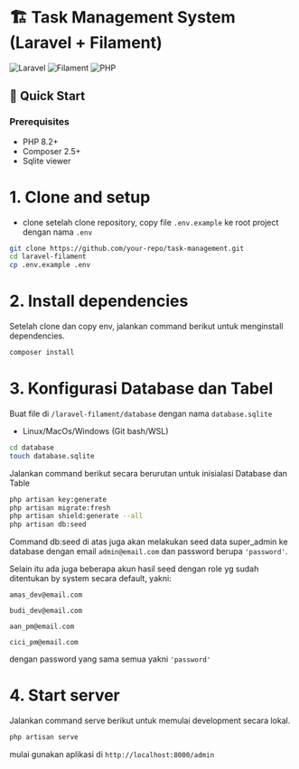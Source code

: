 # 🏗️ Task Management System (Laravel + Filament)

![Laravel](https://img.shields.io/badge/Laravel-FF2D20?style=for-the-badge&logo=laravel&logoColor=white)
![Filament](https://img.shields.io/badge/Filament-4F46E5?style=for-the-badge)
![PHP](https://img.shields.io/badge/PHP-8.2+-777BB4?style=for-the-badge&logo=php&logoColor=white)

## 🚀 Quick Start

### Prerequisites
- PHP 8.2+
- Composer 2.5+
- Sqlite viewer 

# 1. Clone and setup
- clone
setelah clone repository, copy file `.env.example` ke root project dengan nama `.env`
```bash
git clone https://github.com/your-repo/task-management.git
cd laravel-filament
cp .env.example .env
```

# 2. Install dependencies
Setelah clone dan copy env, jalankan command berikut untuk menginstall dependencies.
```bash
composer install
```

# 3. Konfigurasi Database dan Tabel
Buat file di `/laravel-filament/database` dengan nama `database.sqlite`

- Linux/MacOs/Windows (Git bash/WSL)
```bash
cd database
touch database.sqlite
```

Jalankan command berikut secara berurutan untuk inisialasi Database dan Table
```bash
php artisan key:generate
php artisan migrate:fresh
php artisan shield:generate --all
php artisan db:seed
```
Command db:seed di atas juga akan melakukan seed data super_admin ke database dengan email `admin@email.com` dan password berupa `'password'`.

Selain itu ada juga beberapa akun hasil seed dengan role yg sudah ditentukan by system secara default, yakni:

`amas_dev@email.com`

`budi_dev@email.com`

`aan_pm@email.com`

`cici_pm@email.com`

dengan password yang sama semua yakni `'password'`

# 4. Start server
Jalankan command serve berikut untuk memulai development secara lokal.
```bash
php artisan serve
```

mulai gunakan aplikasi di `http://localhost:8000/admin`
